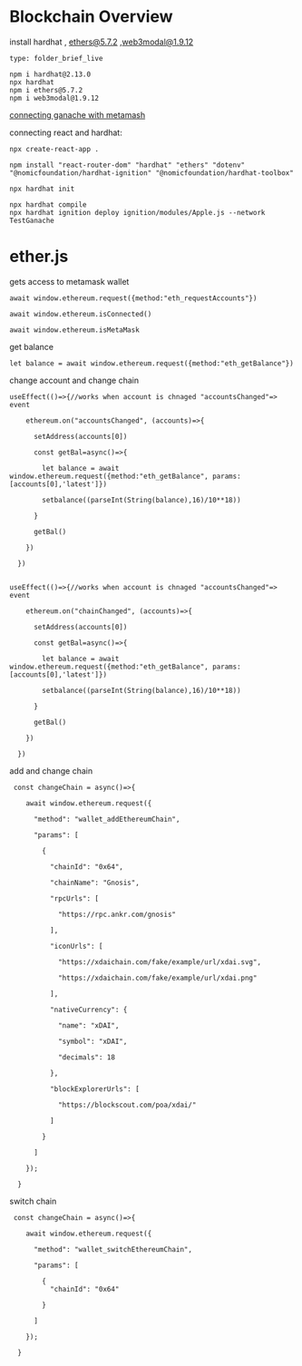# Blockchain Overview
install hardhat , ethers@5.7.2 ,web3modal@1.9.12 
```ccard
type: folder_brief_live
```
```
npm i hardhat@2.13.0
npx hardhat
npm i ethers@5.7.2
npm i web3modal@1.9.12
```

[connecting ganache with metamash](https://www.youtube.com/watch?v=3Eo6euUnlVU&ab_channel=Soft.Tomatoes)

connecting react and hardhat:

```
npx create-react-app .
```

```
npm install "react-router-dom" "hardhat" "ethers" "dotenv" "@nomicfoundation/hardhat-ignition" "@nomicfoundation/hardhat-toolbox"
```

```
npx hardhat init
```

```
npx hardhat compile
npx hardhat ignition deploy ignition/modules/Apple.js --network TestGanache
```


# ether.js

gets access to metamask wallet
```
await window.ethereum.request({method:"eth_requestAccounts"})

await window.ethereum.isConnected()

await window.ethereum.isMetaMask
```
get balance
```
let balance = await window.ethereum.request({method:"eth_getBalance"})
```

change account and change chain
```
useEffect(()=>{//works when account is chnaged "accountsChanged"=> event

    ethereum.on("accountsChanged", (accounts)=>{

      setAddress(accounts[0])

      const getBal=async()=>{

        let balance = await window.ethereum.request({method:"eth_getBalance", params: [accounts[0],'latest']})

        setbalance((parseInt(String(balance),16)/10**18))

      }

      getBal()

    })

  })


useEffect(()=>{//works when account is chnaged "accountsChanged"=> event

    ethereum.on("chainChanged", (accounts)=>{

      setAddress(accounts[0])

      const getBal=async()=>{

        let balance = await window.ethereum.request({method:"eth_getBalance", params: [accounts[0],'latest']})

        setbalance((parseInt(String(balance),16)/10**18))

      }

      getBal()

    })

  })
```
add and change chain
```
 const changeChain = async()=>{

    await window.ethereum.request({

      "method": "wallet_addEthereumChain",

      "params": [

        {

          "chainId": "0x64",

          "chainName": "Gnosis",

          "rpcUrls": [

            "https://rpc.ankr.com/gnosis"

          ],

          "iconUrls": [

            "https://xdaichain.com/fake/example/url/xdai.svg",

            "https://xdaichain.com/fake/example/url/xdai.png"

          ],

          "nativeCurrency": {

            "name": "xDAI",

            "symbol": "xDAI",

            "decimals": 18

          },

          "blockExplorerUrls": [

            "https://blockscout.com/poa/xdai/"

          ]

        }

      ]

    });

  }
```

switch chain
```
 const changeChain = async()=>{

    await window.ethereum.request({

      "method": "wallet_switchEthereumChain",

      "params": [

        {
          "chainId": "0x64"

        }

      ]

    });

  }
```